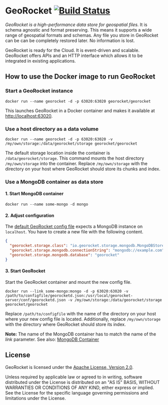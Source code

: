 GeoRocket [![Build Status](https://travis-ci.org/georocket/georocket.svg?branch=master)](https://travis-ci.org/georocket/georocket)
=========

*GeoRocket is a high-performance data store for geospatial files.* It is schema
agnostic and format preserving. This means it supports a wide range of
geospatial formats and schemas. Any file you store in GeoRocket can be can be
completely restored later. No information is lost.

GeoRocket is ready for the Cloud. It is event-driven and scalable. GeoRocket
offers APIs and an HTTP interface which allows it to be integrated in existing
applications.

How to use the Docker image to run GeoRocket
--------------------------------------------

### Start a GeoRocket instance

    docker run --name georocket -d -p 63020:63020 georocket/georocket

This launches GeoRocket in a Docker container and makes it available at
<http://localhost:63020>.

### Use a host directory as a data volume

    docker run --name georocket -d -p 63020:63020 -v /my/own/storage:/data/georocket/storage georocket/georocket

The default storage location inside the container is `/data/georocket/storage`.
This command mounts the host directory `/my/own/storage` into the container.
Replace `/my/own/storage` with the directory on your host where GeoRocket should
store its chunks and index.

### Use a MongoDB container as data store

#### 1. Start MongoDB container

    docker run --name some-mongo -d mongo

#### 2. Adjust configuration

The [default GeoRocket config file](georocket-server/conf/georocketd.json)
expects a MongoDB instance on `localhost`. You have to create a new file with
the following content. 

```json
{
  "georocket.storage.class": "io.georocket.storage.mongodb.MongoDBStore",
  "georocket.storage.mongodb.connectionString": "mongodb://example.com",
  "georocket.storage.mongodb.database": "georocket"
}
```

#### 3. Start GeoRocket

Start the GeoRocket container and mount the new config file.

    docker run --link some-mongo:mongo -d -p 63020:63020 -v /path/to/configfile/georocketd.json:/usr/local/georocket-server/conf/georocketd.json -v /my/own/storage:/data/georocket/storage georocket/georocket

Replace `/path/to/configfile` with the name of the directory on your host where
your new config file is located. Additionally, replace `/my/own/storage` with
the directory where GeoRocket should store its index.

**Note:** The name of the MongoDB container has to match the name of the *link*
parameter. See also: [MongoDB Container](https://hub.docker.com/_/mongo/) 

License
-------

GeoRocket is licensed under the
[Apache License, Version 2.0](http://www.apache.org/licenses/LICENSE-2.0).

Unless required by applicable law or agreed to in writing, software
distributed under the License is distributed on an "AS IS" BASIS,
WITHOUT WARRANTIES OR CONDITIONS OF ANY KIND, either express or implied.
See the License for the specific language governing permissions and
limitations under the License.
